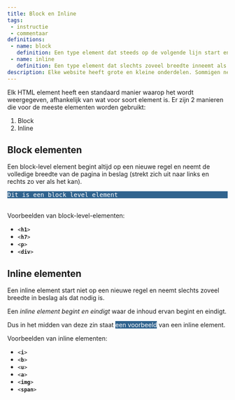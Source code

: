 ```yaml
---
title: Block en Inline
tags: 
 - instructie
 - commentaar
definitions:
 - name: block
   definition: Een type element dat steeds op de volgende lijn start en de volledige breedte in beslag neemt.
 - name: inline
   definition: Een type element dat slechts zoveel breedte inneemt als het nodig heeft en tussen andere inhoud geplaatst kan worden.
description: Elke website heeft grote en kleine onderdelen. Sommigen nemen veel ruimte in beslag, anderen kan je toevoegen in het midden van een zin. Het verschil tussen deze twee soorten onderdelen wordt in dit hoofdstuk verder toegelicht.
---
```



Elk HTML element heeft een standaard manier waarop het wordt weergegeven, afhankelijk van wat voor soort element is. Er zijn 2 manieren die voor de meeste elementen worden gebruikt:



1. Block
2. Inline


## Block elementen

Een block-level element begint altijd op een nieuwe regel en neemt de volledige breedte van de pagina in beslag (strekt zich uit naar links en rechts zo ver als het kan).

<pre style="background-color: #30638e; color: white">
Dit is een block level element
</pre>


 \
Voorbeelden van block-level-elementen:



*   <code>&lt;<strong>h1</strong>></code>
*   <code>&lt;<strong>h7</strong>></code>
*   <code>&lt;<strong>p</strong>></code> 
*   <code>&lt;<strong>div</strong>></code> 


## Inline elementen

Een inline element start niet op een nieuwe regel en neemt slechts zoveel breedte in beslag als dat nodig is.

Een _inline element begint en eindigt_ waar de inhoud ervan begint en eindigt. 

Dus in het midden van deze zin staat <span style="background-color: #30638e; color: white">een voorbeeld</span> van een inline element.

Voorbeelden van inline elementen:



*   <code>&lt;<strong>i</strong>></code> 
*   <code>&lt;<strong>b</strong>></code> 
*   <code>&lt;<strong>u</strong>></code> 
*   <code>&lt;<strong>a</strong>></code> 
*   <code>&lt;<strong>img</strong>></code> 
*   <code>&lt;<strong>span</strong>></code> 



